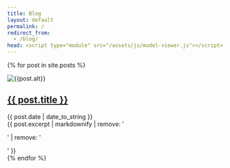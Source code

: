 ```yaml
---
title: Blog
layout: default
permalink: /
redirect_from:
  - /blog/
head: <script type="module" src="/assets/js/model-viewer.js"></script>
---
```

{% for post in site.posts %}
<article class="h-entry blogroll">

<img class="u-photo" 
    src = "{{ post.thumbnail | default: post.image }}"
      alt="{{post.alt}}">

<section class="title">
  <h2 class="p-name blogroll-title"><a class="u-uid u-url" href="{{ post.url }}">{{ post.title }}</a></h2>
  <time class="dt-published" datetime="{{ post.date | date_to_xmlschema }}">{{ post.date | date_to_string }}</time>
</section>

<summary class="p-summary">{{ post.excerpt | markdownify | remove: '<p>' | remove: '</p>' }}</summary>

</article>
{% endfor %}